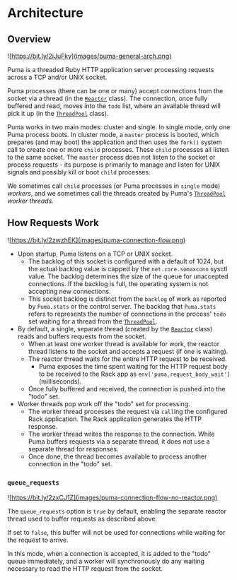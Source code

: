 # Architecture

## Overview

![https://bit.ly/2iJuFky](images/puma-general-arch.png)

Puma is a threaded Ruby HTTP application server processing requests across a TCP
and/or UNIX socket.

Puma processes (there can be one or many) accept connections from the socket via
a thread (in the [`Reactor`](../lib/puma/reactor.rb) class). The connection,
once fully buffered and read, moves into the `todo` list, where an available
thread will pick it up (in the [`ThreadPool`](../lib/puma/thread_pool.rb)
class).

Puma works in two main modes: cluster and single. In single mode, only one Puma
process boots. In cluster mode, a `master` process is booted, which prepares
(and may boot) the application and then uses the `fork()` system call to create
one or more `child` processes. These `child` processes all listen to the same
socket. The `master` process does not listen to the socket or process requests -
its purpose is primarily to manage and listen for UNIX signals and possibly kill
or boot `child` processes.

We sometimes call `child` processes (or Puma processes in `single` mode)
_workers_, and we sometimes call the threads created by Puma's
[`ThreadPool`](../lib/puma/thread_pool.rb) _worker threads_.

## How Requests Work

![https://bit.ly/2zwzhEK](images/puma-connection-flow.png)

- Upon startup, Puma listens on a TCP or UNIX socket.
  - The backlog of this socket is configured with a default of 1024, but the
    actual backlog value is capped by the `net.core.somaxconn` sysctl value.
    The backlog determines the size of the queue for unaccepted connections. If
    the backlog is full, the operating system is not accepting new connections.
  - This socket backlog is distinct from the `backlog` of work as reported by
    `Puma.stats` or the control server. The backlog that `Puma.stats` refers to
    represents the number of connections in the process' `todo` set waiting for
    a thread from the [`ThreadPool`](../lib/puma/thread_pool.rb).
- By default, a single, separate thread (created by the
  [`Reactor`](../lib/puma/reactor.rb) class) reads and buffers requests from the
  socket.
  - When at least one worker thread is available for work, the reactor thread
    listens to the socket and accepts a request (if one is waiting).
  - The reactor thread waits for the entire HTTP request to be received.
    - Puma exposes the time spent waiting for the HTTP request body to be
      received to the Rack app as `env['puma.request_body_wait']`
      (milliseconds).
  - Once fully buffered and received, the connection is pushed into the "todo"
    set.
- Worker threads pop work off the "todo" set for processing.
  - The worker thread processes the request via `call`ing the configured Rack
    application. The Rack application generates the HTTP response.
  - The worker thread writes the response to the connection. While Puma buffers
    requests via a separate thread, it does not use a separate thread for
    responses.
  - Once done, the thread becomes available to process another connection in the
    "todo" set.

### `queue_requests`

![https://bit.ly/2zxCJ1Z](images/puma-connection-flow-no-reactor.png)

The `queue_requests` option is `true` by default, enabling the separate reactor
thread used to buffer requests as described above.

If set to `false`, this buffer will not be used for connections while waiting
for the request to arrive.

In this mode, when a connection is accepted, it is added to the "todo" queue
immediately, and a worker will synchronously do any waiting necessary to read
the HTTP request from the socket.
